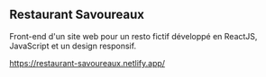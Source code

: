 ## Restaurant Savoureaux

Front-end d'un site web pour un resto fictif développé en ReactJS, JavaScript et un design responsif.

https://restaurant-savoureaux.netlify.app/
